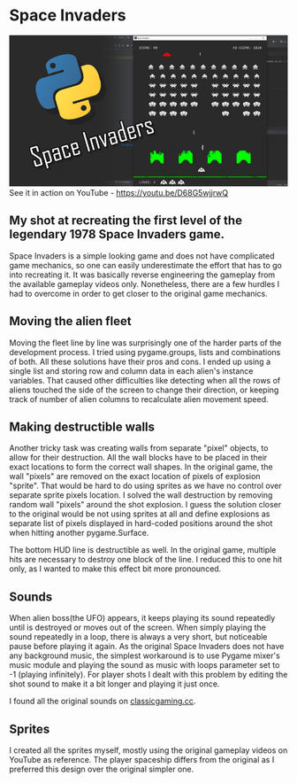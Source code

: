 # Space Invaders
<a href="https://youtu.be/D68G5wjjrwQ"><img src="static/img/space_invaders_cover.jpg" /></a>
See it in action on YouTube - <a href="https://youtu.be/D68G5wjjrwQ">https://youtu.be/D68G5wjjrwQ</a>

## My shot at recreating the first level of the legendary 1978 Space Invaders game.
Space Invaders is a simple looking game and does not have complicated game mechanics, so one can easily underestimate the effort that has to go into recreating it.
It was basically reverse engineering the gameplay from the available gameplay videos only.
Nonetheless, there are a few hurdles I had to overcome in order to get closer to the original game mechanics.

## Moving the alien fleet
Moving the fleet line by line was surprisingly one of the harder parts of the development process.
I tried using pygame.groups, lists and combinations of both. All these solutions have their pros and cons. 
I ended up using a single list and storing row and column data in each alien's instance variables.
That caused other difficulties like detecting when all the rows of aliens touched the side of the screen to change their direction, or keeping track of number of alien columns to recalculate alien movement speed.

## Making destructible walls
Another tricky task was creating walls from separate "pixel" objects, to allow for their destruction.
All the wall blocks have to be placed in their exact locations to form the correct wall shapes.
In the original game, the wall "pixels" are removed on the exact location of pixels of explosion "sprite".
That would be hard to do using sprites as we have no control over separate sprite pixels location.
I solved the wall destruction by removing random wall "pixels" around the shot explosion.
I guess the solution closer to the original would be not using sprites at all and define explosions as separate list of pixels displayed in hard-coded positions around the shot when hitting another pygame.Surface.

The bottom HUD line is destructible as well. In the original game, multiple hits are necessary to destroy one block of the line.
I reduced this to one hit only, as I wanted to make this effect bit more pronounced.

## Sounds
When alien boss(the UFO) appears, it keeps playing its sound repeatedly until is destroyed or moves out of the screen.
When simply playing the sound repeatedly in a loop, there is always a very short, but noticeable pause before playing it again.
As the original Space Invaders does not have any background music, the simplest workaround is to use Pygame mixer's music module and playing the sound as music with loops parameter set to -1 (playing infinitely).
For player shots I dealt with this problem by editing the shot sound to make it a bit longer and playing it just once.

I found all the original sounds on <a href="https://www.classicgaming.cc/classics/space-invaders/sounds">classicgaming.cc</a>.

## Sprites
I created all the sprites myself, mostly using the original gameplay videos on YouTube as reference.
The player spaceship differs from the original as I preferred this design over the original simpler one.